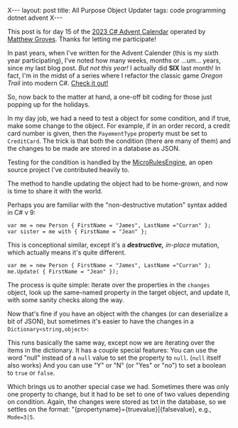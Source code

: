 X---
layout: post
title: All Purpose Object Updater
tags: code programming dotnet advent
X---


This post is for day 15  of the [2023 C# Advent Calendar](https://www.csadvent.christmas/) operated by [Matthew Groves](https://crosscuttingconcerns.com/). Thanks for letting me participate!

In past years, when I've written for the Advent Calender (this is my sixth year participating), I've noted how many weeks, months or ...um... years, since my last blog post. *But not this year!* I actually did **SIX** last month! In fact, I'm in the midst of a series where I refactor the classic game *Oregon Trail* into modern C#. [Check it out!](https://honestillusion.com/blog/2023/11/07/oregon-trail-project-intro/)

So, now back to the matter at hand, a one-off bit coding for those just popping up for the holidays.
 
In my day job, we had a need to test a object for some condition, and if true, make some change to the object.  For example, if in an order record, a credit card number is given, then the `PayementType` property must be set to `CreditCard`.  The trick is that both the condition (there are many of them) and the changes to be made are stored in a database as JSON.

Testing for the condition is handled by the [MicroRulesEngine](https://github.com/runxc1/MicroRuleEngine), an open source project I've contributed heavily to.

The method to handle updating the object had to be home-grown, and now is time to share it with the world.

Perhaps you are familiar with the "non-destructive mutation" syntax added in C# v 9:

    var me = new Person { FirstName = "James", LastName ="Curran" };
    var sister = me with { FirstName = "Jean" };

This is conceptional similar, except it's a ***destructive,*** *in-place* mutation, which actually means it's quite different.

    var me = new Person { FirstName = "James", LastName ="Curran" };
    me.Update( { FirstName = "Jean" });

<script src="https://gist.github.com/jamescurran/c5e4887a3a688e397528fd8a8d581e1b.js"> </script>

The process is quite simple: Iterate over the properties in the `changes` object, look up the same-named property in the target object, and update it, with some sanity checks along the way.

Now that's fine if you have an object with the changes (or can deserialize a bit of JSON), but sometimes it's easier to have the changes in a `Dictionary<string,object>`:

<script src="https://gist.github.com/jamescurran/2579061be5b5e74257aae8eb5068f26e.js"> </script>

This runs basically the same way, except now we are iterating over the items in the dictionary.  It has a couple special features: You can use the word "null" instead of a `null` value to set the property to `null`. (`null` itself also works)  And you can use "Y" or "N" (or "Yes" or "no") to set a boolean to `true` or `false`.

Which brings us to another special case we had.  Sometimes there was only one property to change, but it had to be set to one of two values depending on condition.  Again, the changes were stored as txt in the database, so we settles on the format: "{propertyname}={truevalue}|{falsevalue},  e.g., `Mode=3|5`.

<script src="https://gist.github.com/jamescurran/8ed9ad531d799e17091bd30f19cb9d83.js"> </script>